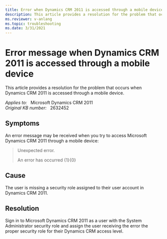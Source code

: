 ```yaml
---
title: Error when Dynamics CRM 2011 is accessed through a mobile device
description: This article provides a resolution for the problem that occurs when Dynamics CRM 2011 is accessed through a mobile device.
ms.reviewer: v-anlang
ms.topic: troubleshooting
ms.date: 3/31/2021
---
```

# Error message when Dynamics CRM 2011 is accessed through a mobile device

This article provides a resolution for the problem that occurs when Dynamics CRM 2011 is accessed through a mobile device.

_Applies to:_ &nbsp; Microsoft Dynamics CRM 2011  
_Original KB number:_ &nbsp; 2632452

## Symptoms

An error message may be received when you try to access Microsoft Dynamics CRM 2011 through a mobile device:

> Unexpected error.
>
> An error has occurred {1}{0}

## Cause

The user is missing a security role assigned to their user account in Dynamics CRM 2011.

## Resolution

Sign in to Microsoft Dynamics CRM 2011 as a user with the System Administrator security role and assign the user receiving the error the proper security role for their Dynamics CRM access level.
